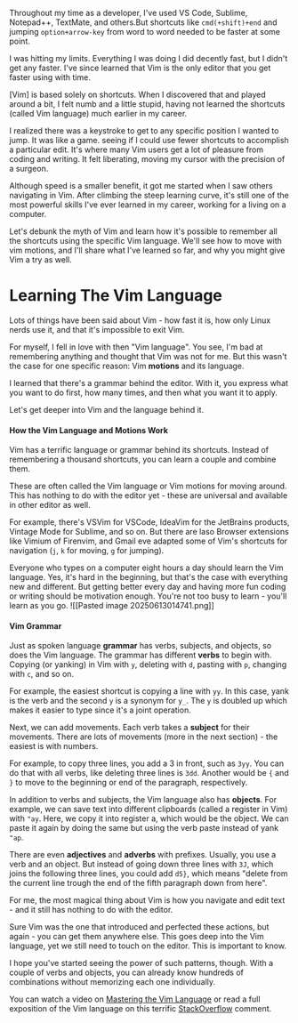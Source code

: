 Throughout my time as a developer, I've used VS Code, Sublime, Notepad++, TextMate, and others.But shortcuts like `cmd(+shift)+end` and jumping `option+arrow-key` from word to word needed to be faster at some point.

I was hitting my limits. Everything I was doing I did decently fast, but I didn't get any faster.
I've since learned that Vim is the only editor that you get faster using with time.

[Vim] is based solely on shortcuts. When I discovered that and played around a bit, I felt numb and a little stupid, having not learned the shortcuts (called Vim language) much earlier in my career.

I realized there was a keystroke to get to any specific position I wanted to jump. It was like a game. seeing if I could use fewer shortcuts to accomplish a particular edit. It's where many Vim users get a lot of pleasure from coding and writing. It felt liberating, moving my cursor with the precision of a surgeon.

Although speed is a smaller benefit, it got me started when I saw others navigating in Vim. After climbing the steep learning curve, it's still one of the most powerful skills I've ever learned in my career, working for a living on a computer.

Let's debunk the myth of Vim and learn how it's possible to remember all the shortcuts using the specific Vim language. We'll see how to move with vim motions, and I'll share what  I've learned so far, and why you might give Vim a try as well.

# Learning The Vim Language
Lots of things have been said about Vim - how fast it is, how only Linux nerds use it, and that it's impossible to exit Vim.

For myself, I fell in love with then "Vim language". You see, I'm bad at remembering anything and thought that Vim was not for me. But this wasn't the case for one specific reason: Vim **motions** and its language.

I learned that there's a grammar behind the editor. With it, you express what you want to do first, how many times, and then what you want it to apply.

Let's get deeper into Vim and the language behind it.

#### How the Vim Language and Motions Work
Vim has a terrific language or grammar behind its shortcuts. Instead of remembering a thousand shortcuts, you can learn a couple and combine them.

These are often called the Vim language or Vim motions for moving around. This has nothing to do with the editor yet - these are universal and available in other editor as well.

For example, there's VSVim for VSCode, IdeaVim for the JetBrains products, Vintage Mode for Sublime, and so on. But there are laso Browser extensions like Vimium of Firenvim, and Gmail eve adapted some of Vim's shortcuts for navigation (`j`, `k` for moving, `g` for jumping).

Everyone who types on a computer eight hours a day should learn the Vim language. Yes, it's hard in the beginning, but that's the case with everything new and different. But getting better every day and having more fun coding or writing should be motivation enough. You're not too busy to learn - you'll learn as you go. 
![[Pasted image 20250613014741.png]]
#### Vim Grammar
Just as spoken language **grammar** has verbs, subjects, and objects, so does the Vim language. The grammar has different **verbs** to begin with. Copying (or yanking) in Vim with `y`, deleting with `d`, pasting with `p`, changing with `c`, and so on.

For example, the easiest shortcut is copying a line with `yy`. In this case, yank is the verb and the second `y` is a synonym for `y_`. The `y` is doubled up which makes it easier to type since it's a joint operation.

Next, we can add movements. Each verb takes a **subject** for their movements. There are lots of movements (more in the next section) - the easiest is with numbers.

For example, to copy three lines, you add a 3 in front, such as `3yy`. You can do that with all verbs, like deleting three lines is `3dd`. Another would be `{` and `}` to move to the beginning or end of the paragraph, respectively.

In addition to verbs and subjects, the Vim language also has **objects**. For example, we can save text into different clipboards (called a register in Vim) with `"ay`. Here, we copy it into register a, which would be the object. We can paste it again by doing the same but using the verb paste instead of yank `"ap`.

There are even **adjectives** and **adverbs** with prefixes. Usually, you use a verb and an object. But instead of going down three lines with `3J`, which joins the following three lines, you could add `d5}`, which means "delete from the current line trough the end of the fifth paragraph down from here".

For me, the most magical thing about Vim is how you navigate and edit text - and it still has nothing to do with the editor.

Sure Vim was the one that introduced and perfected these actions, but again - you can get them anywhere else. This goes deep into the Vim language, yet we still need to touch on the editor. This is important to know.

I hope you've started seeing the power of such patterns, though. With a couple of verbs and objects, you can already know hundreds of combinations without memorizing each one individually.

You can watch a video on [Mastering the Vim Language](https://youtu.be/wlR5gYd6um0?ref=ssp.sh) or read a full exposition of the Vim language on this terrific [StackOverflow](https://stackoverflow.com/a/1220118?ref=ssp.sh) comment.